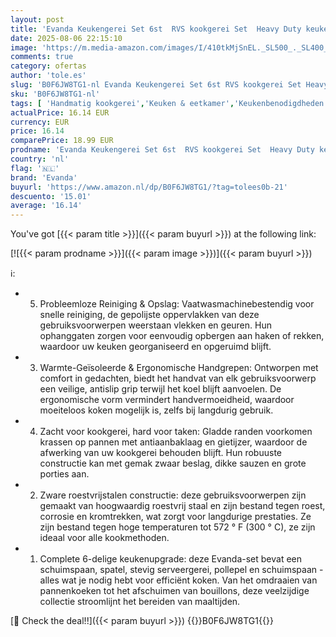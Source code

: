 ```yaml
---
layout: post
title: 'Evanda Keukengerei Set 6st  RVS kookgerei Set  Heavy Duty keukengereedschap spatels Set  Home Essentials keukenaccessoires'
date: 2025-08-06 22:15:10
image: 'https://m.media-amazon.com/images/I/410tkMjSnEL._SL500_._SL400_.jpg'
comments: true
category: ofertas
author: 'tole.es'
slug: 'B0F6JW8TG1-nl Evanda Keukengerei Set 6st RVS kookgerei Set Heavy Duty...'
sku: 'B0F6JW8TG1-nl'
tags: [ 'Handmatig kookgerei','Keuken & eetkamer','Keukenbenodigdheden & -gadgets','Lepels, spatels & bakpincetten','Spatels','Wonen & keuken','evanda','🇳🇱', ]
actualPrice: 16.14 EUR
currency: EUR
price: 16.14
comparePrice: 18.99 EUR
prodname: 'Evanda Keukengerei Set 6st  RVS kookgerei Set  Heavy Duty keukengereedschap spatels Set  Home Essentials keukenaccessoires'
country: 'nl'
flag: '🇳🇱'
brand: 'Evanda'
buyurl: 'https://www.amazon.nl/dp/B0F6JW8TG1/?tag=tolees0b-21'
descuento: '15.01'
average: '16.14'
---
```


You've got [{{< param title >}}]({{< param buyurl >}}) at the following link:

[![{{< param prodname >}}]({{< param image >}})]({{< param buyurl >}})

ℹ️:

- 5. Probleemloze Reiniging & Opslag: Vaatwasmachinebestendig voor snelle reiniging, de gepolijste oppervlakken van deze gebruiksvoorwerpen weerstaan vlekken en geuren. Hun ophanggaten zorgen voor eenvoudig opbergen aan haken of rekken, waardoor uw keuken georganiseerd en opgeruimd blijft.
- 3. Warmte-Geïsoleerde & Ergonomische Handgrepen: Ontworpen met comfort in gedachten, biedt het handvat van elk gebruiksvoorwerp een veilige, antislip grip terwijl het koel blijft aanvoelen. De ergonomische vorm vermindert handvermoeidheid, waardoor moeiteloos koken mogelijk is, zelfs bij langdurig gebruik.
- 4. Zacht voor kookgerei, hard voor taken: Gladde randen voorkomen krassen op pannen met antiaanbaklaag en gietijzer, waardoor de afwerking van uw kookgerei behouden blijft. Hun robuuste constructie kan met gemak zwaar beslag, dikke sauzen en grote porties aan.
- 2. Zware roestvrijstalen constructie: deze gebruiksvoorwerpen zijn gemaakt van hoogwaardig roestvrij staal en zijn bestand tegen roest, corrosie en kromtrekken, wat zorgt voor langdurige prestaties. Ze zijn bestand tegen hoge temperaturen tot 572 ° F (300 ° C), ze zijn ideaal voor alle kookmethoden.
- 1. Complete 6-delige keukenupgrade: deze Evanda-set bevat een schuimspaan, spatel, stevig serveergerei, pollepel en schuimspaan - alles wat je nodig hebt voor efficiënt koken. Van het omdraaien van pannenkoeken tot het afschuimen van bouillons, deze veelzijdige collectie stroomlijnt het bereiden van maaltijden.

[🛒 Check the deal!!]({{< param buyurl >}})
{{<world>}}B0F6JW8TG1{{</world>}}
